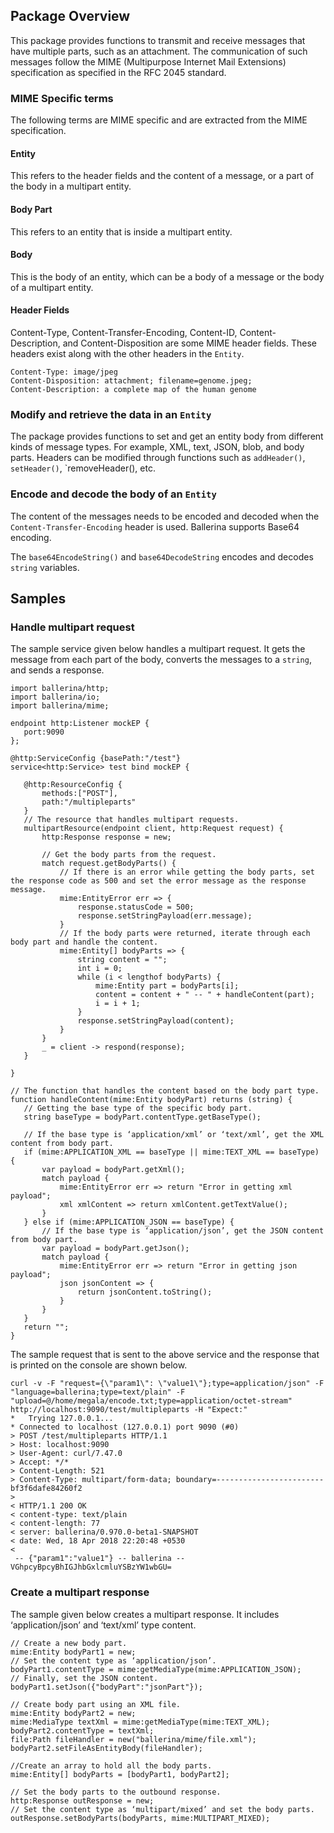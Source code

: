 ## Package Overview
This package provides functions to transmit and receive messages that have multiple parts, such as an attachment. The communication of such messages follow the MIME (Multipurpose Internet Mail Extensions) specification as specified in the RFC 2045 standard.
### MIME Specific terms 
The following terms are MIME specific and are extracted from the MIME specification.
#### Entity
This refers to the header fields and the content of a message, or a part of the body in a multipart entity. 

#### Body Part
This refers to an entity that is inside a multipart entity.
#### Body
This is the body of an entity, which can be a body of a message or the body of a multipart entity.
#### Header Fields
Content-Type, Content-Transfer-Encoding, Content-ID, Content-Description, and Content-Disposition are some MIME header fields. These headers exist along with the other headers in the `Entity`.

```
Content-Type: image/jpeg
Content-Disposition: attachment; filename=genome.jpeg;
Content-Description: a complete map of the human genome
```
### Modify and retrieve the data in an `Entity`
The package provides functions to set and get an entity body from different kinds of message types.  For example, XML, text, JSON, blob, and body parts. Headers can be modified through functions such as `addHeader()`, `setHeader()`, `removeHeader(), etc.

### Encode and decode the body of an `Entity`
The content of the messages needs to be encoded and decoded when the `Content-Transfer-Encoding` header is used. Ballerina supports Base64 encoding.

The `base64EncodeString()` and `base64DecodeString` encodes and decodes `string` variables. 
## Samples
### Handle multipart request
The sample service given below handles a multipart request. It gets the message from each part of the body, converts the messages to a `string`, and sends a response.

``` ballerina
import ballerina/http;
import ballerina/io;
import ballerina/mime;

endpoint http:Listener mockEP {
   port:9090
};

@http:ServiceConfig {basePath:"/test"}
service<http:Service> test bind mockEP {

   @http:ResourceConfig {
       methods:["POST"],
       path:"/multipleparts"
   }
   // The resource that handles multipart requests.
   multipartResource(endpoint client, http:Request request) {
       http:Response response = new;

       // Get the body parts from the request.
       match request.getBodyParts() {
           // If there is an error while getting the body parts, set the response code as 500 and set the error message as the response message.
           mime:EntityError err => {
               response.statusCode = 500;
               response.setStringPayload(err.message);
           }
           // If the body parts were returned, iterate through each body part and handle the content.
           mime:Entity[] bodyParts => {
               string content = "";
               int i = 0;
               while (i < lengthof bodyParts) {
                   mime:Entity part = bodyParts[i];
                   content = content + " -- " + handleContent(part);
                   i = i + 1;
               }
               response.setStringPayload(content);
           }
       }
       _ = client -> respond(response);
   }

}

// The function that handles the content based on the body part type.
function handleContent(mime:Entity bodyPart) returns (string) {
   // Getting the base type of the specific body part.
   string baseType = bodyPart.contentType.getBaseType();

   // If the base type is ‘application/xml’ or ‘text/xml’, get the XML content from body part.
   if (mime:APPLICATION_XML == baseType || mime:TEXT_XML == baseType) {
       var payload = bodyPart.getXml();
       match payload {
           mime:EntityError err => return "Error in getting xml payload";
           xml xmlContent => return xmlContent.getTextValue();
       }
   } else if (mime:APPLICATION_JSON == baseType) {
       // If the base type is ‘application/json’, get the JSON content from body part.
       var payload = bodyPart.getJson();
       match payload {
           mime:EntityError err => return "Error in getting json payload";
           json jsonContent => {
               return jsonContent.toString();
           }
       }
   } 
   return "";
}
```

The sample request that is sent to the above service and the response that is printed on the console are shown below.

```
curl -v -F "request={\"param1\": \"value1\"};type=application/json" -F "language=ballerina;type=text/plain" -F "upload=@/home/megala/encode.txt;type=application/octet-stream"  http://localhost:9090/test/multipleparts -H "Expect:"
*   Trying 127.0.0.1...
* Connected to localhost (127.0.0.1) port 9090 (#0)
> POST /test/multipleparts HTTP/1.1
> Host: localhost:9090
> User-Agent: curl/7.47.0
> Accept: */*
> Content-Length: 521
> Content-Type: multipart/form-data; boundary=------------------------bf3f6dafe84260f2
> 
< HTTP/1.1 200 OK
< content-type: text/plain
< content-length: 77
< server: ballerina/0.970.0-beta1-SNAPSHOT
< date: Wed, 18 Apr 2018 22:20:48 +0530
< 
 -- {"param1":"value1"} -- ballerina -- VGhpcyBpcyBhIGJhbGxlcmluYSBzYW1wbGU=
```
### Create a multipart response
The sample given below creates a multipart response. It includes ‘application/json’ and ‘text/xml’ type content.

``` ballerina
// Create a new body part.
mime:Entity bodyPart1 = new;
// Set the content type as ‘application/json’.
bodyPart1.contentType = mime:getMediaType(mime:APPLICATION_JSON);
// Finally, set the JSON content.
bodyPart1.setJson({"bodyPart":"jsonPart"});

// Create body part using an XML file.
mime:Entity bodyPart2 = new;
mime:MediaType textXml = mime:getMediaType(mime:TEXT_XML);
bodyPart2.contentType = textXml;
file:Path fileHandler = new("ballerina/mime/file.xml");
bodyPart2.setFileAsEntityBody(fileHandler);

//Create an array to hold all the body parts.
mime:Entity[] bodyParts = [bodyPart1, bodyPart2];

// Set the body parts to the outbound response.
http:Response outResponse = new;
// Set the content type as ‘multipart/mixed’ and set the body parts.
outResponse.setBodyParts(bodyParts, mime:MULTIPART_MIXED);
```
